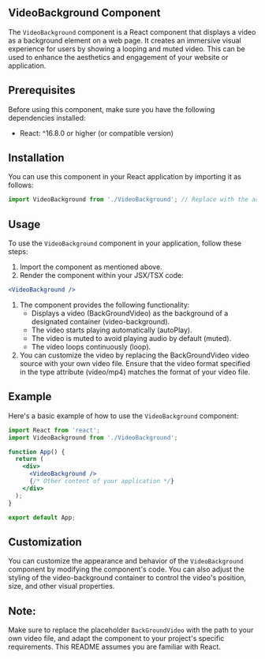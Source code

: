 ## VideoBackground Component

The `VideoBackground` component is a React component that displays a video as a background element on a web page. It creates an immersive visual experience for users by showing a looping and muted video. This can be used to enhance the aesthetics and engagement of your website or application.

## Prerequisites
Before using this component, make sure you have the following dependencies installed:

- React: ^16.8.0 or higher (or compatible version)

## Installation
You can use this component in your React application by importing it as follows:

```jsx
import VideoBackground from './VideoBackground'; // Replace with the actual path to the component file

```

## Usage
To use the `VideoBackground` component in your application, follow these steps:

1) Import the component as mentioned above.
2) Render the component within your JSX/TSX code:

```jsx
<VideoBackground />
```

1) The component provides the following functionality:
    - Displays a video (BackGroundVideo) as the background of a designated container (video-background).
    - The video starts playing automatically (autoPlay).
    - The video is muted to avoid playing audio by default (muted).
    - The video loops continuously (loop).
2) You can customize the video by replacing the BackGroundVideo video source with your own video file. Ensure that the video format specified in the type attribute (video/mp4) matches the format of your video file.

## Example
Here's a basic example of how to use the `VideoBackground` component:

```jsx
import React from 'react';
import VideoBackground from './VideoBackground';

function App() {
  return (
    <div>
      <VideoBackground />
      {/* Other content of your application */}
    </div>
  );
}

export default App;
```

## Customization
You can customize the appearance and behavior of the `VideoBackground` component by modifying the component's code. You can also adjust the styling of the video-background container to control the video's position, size, and other visual properties.

## Note: 
Make sure to replace the placeholder `BackGroundVideo` with the path to your own video file, and adapt the component to your project's specific requirements. This README assumes you are familiar with React.